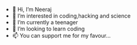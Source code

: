 - 👋 Hi, I’m Neeraj
- 👀 I’m interested in coding,hacking and science
- 🌱 I’m currently a teenager
- 💞️ I’m looking to learn coding
- 📫 You can support me for my favour...

<!---
Hackyboy36/Hackyboy36 is a ✨ special ✨ repository because its `README.md` (this file) appears on your GitHub profile.
You can click the Preview link to take a look at your changes.
--->
